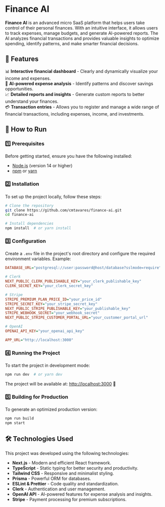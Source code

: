 # Finance AI
**Finance AI** is an advanced micro SaaS platform that helps users take control of their personal finances. With an intuitive interface, it allows users to track expenses, manage budgets, and generate AI-powered reports. The AI analyzes financial transactions and provides valuable insights to optimize spending, identify patterns, and make smarter financial decisions.

## 📌 Features

📊 **Interactive financial dashboard** - Clearly and dynamically visualize your income and expenses.\
🤖 **AI-powered expense analysis** - Identify patterns and discover savings opportunities.\
📈 **Detailed reports and insights** - Generate custom reports to better understand your finances.\
💳 **Transaction entries** - Allows you to register and manage a wide range of financial transactions, including expenses, income, and investments.

## 🚀 How to Run

### 1️⃣ Prerequisites

Before getting started, ensure you have the following installed:

- [Node.js](https://nodejs.org/) (version 14 or higher)
- [npm](https://www.npmjs.com/) or [yarn](https://yarnpkg.com/)

### 2️⃣ Installation

To set up the project locally, follow these steps:

```bash
# Clone the repository
git clone https://github.com/cmtavares/finance-ai.git
cd finance-ai

# Install dependencies
npm install  # or yarn install
```

### 3️⃣ Configuration

Create a `.env` file in the project's root directory and configure the required environment variables. Example:

```ini
DATABASE_URL="postgresql://user:password@host/database?sslmode=require"

# Clerk
NEXT_PUBLIC_CLERK_PUBLISHABLE_KEY="your_clerk_publishable_key"
CLERK_SECRET_KEY="your_clerk_secret_key"

# Stripe
STRIPE_PREMIUM_PLAN_PRICE_ID="your_price_id"
STRIPE_SECRET_KEY="your_stripe_secret_key"
NEXT_PUBLIC_STRIPE_PUBLISHABLE_KEY="your_publishable_key"
STRIPE_WEBHOOK_SECRET="your_webhook_secret"
NEXT_PUBLIC_STRIPE_CUSTOMER_PORTAL_URL="your_customer_portal_url"

# OpenAI
OPENAI_API_KEY="your_openai_api_key"

APP_URL="http://localhost:3000"
```

### 4️⃣ Running the Project

To start the project in development mode:

```bash
npm run dev  # or yarn dev
```

The project will be available at: [http://localhost:3000](http://localhost:3000) 🚀

### 5️⃣ Building for Production

To generate an optimized production version:

```bash
npm run build
npm start
```

## 🛠️ Technologies Used

This project was developed using the following technologies:

- **Next.js** - Modern and efficient React framework.
- **TypeScript** - Static typing for better security and productivity.
- **Tailwind CSS** - Responsive and minimalist styling.
- **Prisma** - Powerful ORM for databases.
- **ESLint & Prettier** - Code quality and standardization.
- **Clerk** - Authentication and user management.
- **OpenAI API** - AI-powered features for expense analysis and insights.
- **Stripe** - Payment processing for premium subscriptions.
